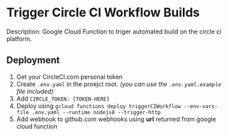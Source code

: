 # Trigger Circle CI Workflow Builds

Description: Google Cloud Function to triger automated build on the circle ci platform.

## Deployment

1. Get your CircleCI.com personal token
2. Create `.env.yaml` in the proejct root. *(you can use the `.env.yaml.example` file included)*
3. Add `CIRCLE_TOKEN: [TOKEN-HERE]`
4. Deploy using `gcloud functions deploy triggerCIWorkflow --env-vars-file .env.yaml --runtime nodejs8 --trigger-http`
5. Add webhook to github.com webhooks using **url** returned from google cloud function